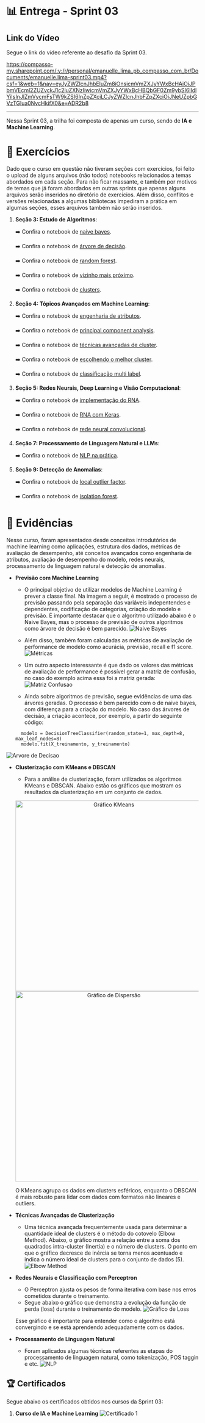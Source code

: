 # 📊 Entrega - Sprint 03

## Link do Vídeo
Segue o link do vídeo referente ao desafio da Sprint 03.

https://compasso-my.sharepoint.com/:v:/r/personal/emanuelle_lima_pb_compasso_com_br/Documents/emanuelle.lima-sprint03.mp4?csf=1&web=1&nav=eyJyZWZlcnJhbEluZm8iOnsicmVmZXJyYWxBcHAiOiJPbmVEcml2ZUZvckJ1c2luZXNzIiwicmVmZXJyYWxBcHBQbGF0Zm9ybSI6IldlYiIsInJlZmVycmFsTW9kZSI6InZpZXciLCJyZWZlcnJhbFZpZXciOiJNeUZpbGVzTGlua0NvcHkifX0&e=ADR2b8

---

Nessa Sprint 03, a trilha foi composta de apenas um curso, sendo de **IA e Machine Learning**.

# 📝 Exercícios

Dado que o curso em questão não tiveram seções com exercícios, foi feito o upload de alguns arquivos (não todos) notebooks relacionados a temas abordados em cada seção. Para não ficar massante, e também por motivos de temas que já foram abordados em outras sprints que apenas alguns arquivos serão inseridos no diretório de exercícios. Além disso, conflitos e versões relacionadas a algumas bibliotecas impediram a prática em algumas seções, esses arquivos também não serão inseridos.


1. **Seção 3: Estudo de Algoritmos**:

    ➡️ Confira o notebook de [naive bayes](./exercicios/03%20-%20estudo%20de%20algoritmos/naive-bayes.ipynb).

    ➡️ Confira o notebook de [árvore de decisão](./exercicios/03%20-%20estudo%20de%20algoritmos/decision-tree.ipynb).

    ➡️ Confira o notebook de [random forest](./exercicios/03%20-%20estudo%20de%20algoritmos/random-forest.ipynb).

    ➡️ Confira o notebook de [vizinho mais próximo](./exercicios/03%20-%20estudo%20de%20algoritmos/knn.ipynb).

    ➡️ Confira o notebook de [clusters](./exercicios/03%20-%20estudo%20de%20algoritmos/clusters.ipynb).
    

2. **Seção 4: Tópicos Avançados em Machine Learning**:

    ➡️ Confira o notebook de [engenharia de atributos](./exercicios/04%20-%20topicos%20avancados%20em%20ml/engenharia-atributos.ipynb).

    ➡️ Confira o notebook de [principal component analysis](./exercicios/04%20-%20topicos%20avancados%20em%20ml/pca.ipynb).

    ➡️ Confira o notebook de [técnicas avançadas de cluster](./exercicios/04%20-%20topicos%20avancados%20em%20ml/cluster-avancado.ipynb).

    ➡️ Confira o notebook de [escolhendo o melhor cluster](./exercicios/04%20-%20topicos%20avancados%20em%20ml/melhor-cluster.ipynb).

    ➡️ Confira o notebook de [classificação multi label](./exercicios/04%20-%20topicos%20avancados%20em%20ml/multilabel.ipynb).
    

3. **Seção 5: Redes Neurais, Deep Learning e Visão Computacional**:

    ➡️ Confira o notebook de [implementação do RNA](./exercicios/05%20-%20redes%20neurais,%20dl,%20cv/rna-multilayer-perceptron.ipynb).

    ➡️ Confira o notebook de [RNA com Keras](./exercicios/05%20-%20redes%20neurais,%20dl,%20cv/rna-keras.ipynb).

    ➡️ Confira o notebook de [rede neural convolucional](./exercicios/05%20-%20redes%20neurais,%20dl,%20cv/cnn.ipynb).

4. **Seção 7: Processamento de Linguagem Natural e LLMs**:

    ➡️ Confira o notebook de [NLP na prática](./exercicios/07%20-%20nlp%20e%20llm/).


5. **Seção 9: Detecção de Anomalias**:

    ➡️ Confira o notebook de [local outlier factor](./exercicios/09%20-%20deteccao%20de%20anomalias/lof.ipynb).

    ➡️ Confira o notebook de [isolation forest](./exercicios/09%20-%20deteccao%20de%20anomalias/isolation-forest.ipynb).



# 📂 Evidências

Nesse curso, foram apresentados desde conceitos introdutórios de machine learning como aplicações, estrutura dos dados, métricas de avaliação de desempenho, até conceitos avançados como engenharia de atributos, avaliação de desempenho do modelo, redes neurais, processamento de linguagem natural e detecção de anomalias.

- **Previsão com Machine Learning**  
  - O principal objetivo de utilizar modelos de Machine Learning é prever a classe final. Na imagem a seguir, é mostrado o processo de previsão passando pela separação das variáveis indepentendes e dependentes, codificação de categorias, criação do modelo e previsão. É importante destacar que o algoritmo utilizado abaixo é o Naive Bayes, mas o processo de previsão de outros algoritmos como árvore de decisão é bem parecido.
  ![Naive Bayes](./evidencias/evidencia1.jpg)


  - Além disso, também foram calculadas as métricas de avaliação de performance de modelo como acurácia, previsão, recall e f1 score.
  ![Métricas](./evidencias/evidencia2.jpg)

  - Um outro aspecto interessante é que dado os valores das métricas de avaliação de performance é possível gerar a matriz de confusão, no caso do exemplo acima essa foi a matriz gerada:
  ![Matriz Confusao](./evidencias/matriz-confusao.png)

  - Ainda sobre algoritmos de previsão, segue evidências de uma das árvores geradas. O processo é bem parecido com o de naive bayes, com diferença para a criação do modelo. No caso das árvores de decisão, a criação acontece, por exemplo, a partir do seguinte código:
  ```
    modelo = DecisionTreeClassifier(random_state=1, max_depth=8, max_leaf_nodes=8)
    modelo.fit(X_treinamento, y_treinamento)
  ```

 ![Arvore de Decisao](./evidencias/decision_tree3.png)

- **Clusterização com KMeans e DBSCAN**
  - Para a análise de clusterização, foram utilizados os algoritmos KMeans e DBSCAN. Abaixo estão os gráficos que mostram os resultados da clusterização em um conjunto de dados.

  <p align="center">
    <img src="../Sprint 03/evidencias/kmeans.png" alt="Gráfico KMeans" width="500">
    <img src="../Sprint 03/evidencias/dbscan.png" alt="Gráfico de Dispersão" width="500">
  </p>

  O KMeans agrupa os dados em clusters esféricos, enquanto o DBSCAN é mais robusto para lidar com dados com formatos não lineares e outliers.

- **Técnicas Avançadas de Clusterização**
  - Uma técnica avançada frequentemente usada para determinar a quantidade ideal de clusters é o método do cotovelo (Elbow Method). Abaixo, o gráfico mostra a relação entre a soma dos quadrados intra-cluster (Inertia) e o número de clusters. O ponto em que o gráfico decresce de inércia se torna menos acentuado e indica o número ideal de clusters para o conjunto de dados (5).  
  ![Elbow Method](./evidencias/elbow.png)

- **Redes Neurais e Classificação com Perceptron**  
  - O Perceptron ajusta os pesos de forma iterativa com base nos erros cometidos durante o treinamento.  
  - Segue abaixo o gráfico que demonstra a evolução da função de perda (loss) durante o treinamento do modelo. 
  ![Gráfico de Loss](./evidencias/loss.png)  

  Esse gráfico é importante para entender como o algoritmo está convergindo e se está aprendendo adequadamente com os dados.  

- **Processamento de Linguagem Natural**  
  - Foram aplicados algumas técnicas referentes as etapas do processamento de linguagem natural, como tokenização, POS taggin e etc.
  ![NLP](./evidencias/evidenciasnlp.jpg)


## 🏆 Certificados

Segue abaixo os certificados obtidos nos cursos da Sprint 03:

1. **Curso de IA e Machine Learning**
![Certificado 1](./certificados/Curso%20IA%20e%20Machine%20Learning.jpg)  


